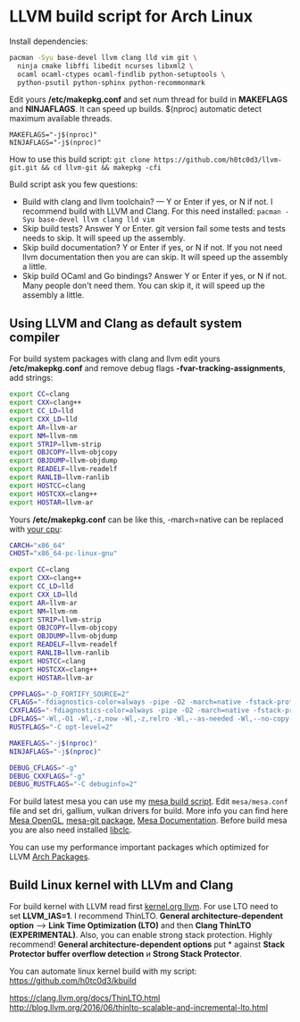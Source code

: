 # LLVM build script for Arch Linux

Install dependencies:

```bash
pacman -Syu base-devel llvm clang lld vim git \
  ninja cmake libffi libedit ncurses libxml2 \
  ocaml ocaml-ctypes ocaml-findlib python-setuptools \
  python-psutil python-sphinx python-recommonmark
```

Edit yours **/etc/makepkg.conf** and set num thread for build in **MAKEFLAGS** and **NINJAFLAGS**. It can speed up builds.
$(nproc) automatic detect maximum available threads.

```text
MAKEFLAGS="-j$(nproc)"
NINJAFLAGS="-j$(nproc)"
```

How to use this build script:
`git clone https://github.com/h0tc0d3/llvm-git.git && cd llvm-git && makepkg -cfi`

Build script ask you few questions:

- Build with clang and llvm toolchain? — Y or Enter if yes, or N if not. I recommend build with LLVM and Clang. For this need installed: `pacman -Syu base-devel llvm clang lld vim`
- Skip build tests? Answer Y or Enter. git version fail some tests and tests needs to skip. It will speed up the assembly.
- Skip build documentation? Y or Enter if yes, or N if not. If you not need llvm documentation then you are can skip. It will speed up the assembly a little.
- Skip build OCaml and Go bindings? Answer Y or Enter if yes, or N if not. Many people don't need them. You can skip it, it will speed up the assembly a little.

## Using LLVM and Clang as default system compiler

For build system packages with clang and llvm edit yours **/etc/makepkg.conf** and remove debug flags **-fvar-tracking-assignments**,
add strings:

```bash
export CC=clang
export CXX=clang++
export CC_LD=lld
export CXX_LD=lld
export AR=llvm-ar
export NM=llvm-nm
export STRIP=llvm-strip
export OBJCOPY=llvm-objcopy
export OBJDUMP=llvm-objdump
export READELF=llvm-readelf
export RANLIB=llvm-ranlib
export HOSTCC=clang
export HOSTCXX=clang++
export HOSTAR=llvm-ar
```

Yours  **/etc/makepkg.conf** can be like this, -march=native can be replaced with [your cpu](https://gcc.gnu.org/onlinedocs/gcc/x86-Options.html):

```bash
CARCH="x86_64"
CHOST="x86_64-pc-linux-gnu"

export CC=clang
export CXX=clang++
export CC_LD=lld
export CXX_LD=lld
export AR=llvm-ar
export NM=llvm-nm
export STRIP=llvm-strip
export OBJCOPY=llvm-objcopy
export OBJDUMP=llvm-objdump
export READELF=llvm-readelf
export RANLIB=llvm-ranlib
export HOSTCC=clang
export HOSTCXX=clang++
export HOSTAR=llvm-ar

CPPFLAGS="-D_FORTIFY_SOURCE=2"
CFLAGS="-fdiagnostics-color=always -pipe -O2 -march=native -fstack-protector-strong --param ssp-buffer-size=4 -fstack-clash-protection"
CXXFLAGS="-fdiagnostics-color=always -pipe -O2 -march=native -fstack-protector-strong --param ssp-buffer-size=4 -fstack-clash-protection"
LDFLAGS="-Wl,-O1 -Wl,-z,now -Wl,-z,relro -Wl,--as-needed -Wl,--no-copy-dt-needed-entries -Wl,--sort-common -Wl,--hash-style=gnu"
RUSTFLAGS="-C opt-level=2"

MAKEFLAGS="-j$(nproc)"
NINJAFLAGS="-j$(nproc)"

DEBUG_CFLAGS="-g"
DEBUG_CXXFLAGS="-g"
DEBUG_RUSTFLAGS="-C debuginfo=2"
```

For build latest mesa you can use my [mesa build script](https://github.com/h0tc0d3/arch-packages/tree/master/mesa).
Edit `mesa/mesa.conf` file and set dri, gallium, vulkan drivers for build.
More info you can find here [Mesa OpenGL](https://wiki.archlinux.org/title/OpenGL), [mesa-git package](https://aur.archlinux.org/cgit/aur.git/tree/PKGBUILD?h=mesa-git), [Mesa Documentation](https://docs.mesa3d.org/systems.html). Before build mesa you are also need installed [libclc](https://aur.archlinux.org/packages/libclc12-git/).

You can use my performance important packages which optimized for LLVM [Arch Packages](https://github.com/h0tc0d3/arch-packages).

## Build Linux kernel with LLVm and Clang

For build kernel with LLVM read first [kernel.org llvm](https://www.kernel.org/doc/html/latest/kbuild/llvm.html).
For use LTO need to set **LLVM_IAS=1**. I recommend ThinLTO. **General architecture-dependent option** --> **Link Time Optimization (LTO)** and then **Clang ThinLTO (EXPERIMENTAL)**. Also, you can enable strong stack protection. Highly recommend! **General architecture-dependent options** put * against **Stack Protector buffer overflow detection** и **Strong Stack Protector**.

You can automate linux kernel build with my script: <https://github.com/h0tc0d3/kbuild>

<https://clang.llvm.org/docs/ThinLTO.html>
<http://blog.llvm.org/2016/06/thinlto-scalable-and-incremental-lto.html>
